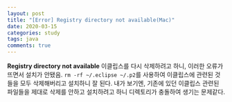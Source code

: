 ```yaml
---
layout: post
title: "[Error] Registry directory not available(Mac)"
date: 2020-03-15
categories: study
tags: java
comments: true
---
```


**Registry directory not available**
이클립스를 다시 삭제하려고 하니, 이러한 오류가 뜨면서 설치가 안됐음.
`rm -rf ~/.eclipse ~/.p2`를 사용하여 이클립스에 관련된 것들을 모두 삭제해버리고 설치하니 잘 된다.
내가 보기엔, 기존에 있던 이클립스 관련된 파일들을 제대로 삭제를 안하고 설치하려고 하니 디렉토리가 충돌하여 생기는 문제같다.
